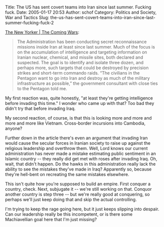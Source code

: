 Title: The US has sent covert teams into Iran since last summer. Fucking fuck.
Date: 2005-01-17 20:53
Author: schof
Category: Politics and Society, War and Tactics
Slug: the-us-has-sent-covert-teams-into-iran-since-last-summer-fucking-fuck-2

[The New Yorker | The Coming
Wars](http://www.newyorker.com/printable/?fact/050124fa_fact):

> The Administration has been conducting secret reconnaissance missions
> inside Iran at least since last summer. Much of the focus is on the
> accumulation of intelligence and targeting information on Iranian
> nuclear, chemical, and missile sites, both declared and suspected. The
> goal is to identify and isolate three dozen, and perhaps more, such
> targets that could be destroyed by precision strikes and short-term
> commando raids. “The civilians in the Pentagon want to go into Iran
> and destroy as much of the military infrastructure as possible,” the
> government consultant with close ties to the Pentagon told me.

My first reaction was, quite honestly, "at least they're getting
intelligence before invading this time." I wonder who came up with that?
Too bad they didn't try that before invading Iraq.

My second reaction, of course, is that this is looking more and more and
more and more like Vietnam. Cross-border incursions into Cambodia,
anyone?

Further down in the article there's even an argument that invading Iran
would cause the secular forces in Iranian society to raise up against
the religious leadership and overthrow them. Well, Lord knows our
current administration has never made a mistake estimating public
sentiment in an Islamic country -- they really did get met with roses
after invading Iraq. Oh, wait, that didn't happen. Do the hawks in this
administration really lack the ability to see the mistakes they've made
in Iraq? Apparently so, because they're hell-bent on recreating the same
mistakes elsewhere.

This isn't quite how you're supposed to build an empire. First conquer a
country, check. Next, subjugate it -- we're still working on that.
Conquor another country is step three -- but we're really good at
conquering, so perhaps we'll just keep doing that and skip the actual
controlling.

I'm trying to keep the rage going here, but it just keeps slipping into
despair. Can our leadership really be this incompetent, or is there some
Machiavellian goal here that I'm just missing?

